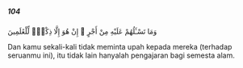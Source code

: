 ##### 104

<span class="ayah">وَمَا تَسْـَٔلُهُمْ عَلَيْهِ مِنْ أَجْرٍ ۚ إِنْ هُوَ إِلَّا ذِكْرٌۭ لِّلْعَٰلَمِينَ</span>

<span class="ayah_translation">Dan kamu sekali-kali tidak meminta upah kepada mereka (terhadap seruanmu ini), itu tidak lain hanyalah pengajaran bagi semesta alam.</span>
